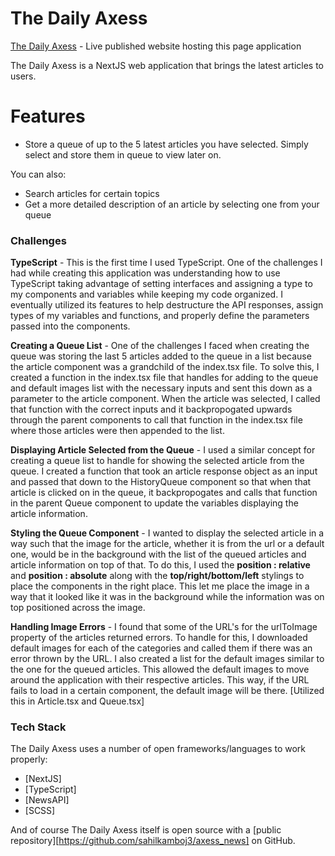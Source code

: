# The Daily Axess

[The Daily Axess](https://axess-news.vercel.app/) - Live published website hosting this page application

The Daily Axess is a NextJS web application that brings the latest articles to users.

# Features

- Store a queue of up to the 5 latest articles you have selected. Simply select and store them in queue to view later on.

You can also:

- Search articles for certain topics
- Get a more detailed description of an article by selecting one from your queue

### Challenges

**TypeScript** - This is the first time I used TypeScript. One of the challenges I had while creating this application was understanding how to use TypeScript taking advantage of setting interfaces and assigning a type to my components and variables while keeping my code organized. I eventually utilized its features to help destructure the API responses, assign types of my variables and functions, and properly define the parameters passed into the components.

**Creating a Queue List** - One of the challenges I faced when creating the queue was storing the last 5 articles added to the queue in a list because the article component was a grandchild of the index.tsx file. To solve this, I created a function in the index.tsx file that handles for adding to the queue and default images list with the necessary inputs and sent this down as a parameter to the article component. When the article was selected, I called that function with the correct inputs and it backpropogated upwards through the parent components to call that function in the index.tsx file where those articles were then appended to the list.

**Displaying Article Selected from the Queue** - I used a similar concept for creating a queue list to handle for showing the selected article from the queue. I created a function that took an article response object as an input and passed that down to the HistoryQueue component so that when that article is clicked on in the queue, it backpropogates and calls that function in the parent Queue component to update the variables displaying the article information.

**Styling the Queue Component** - I wanted to display the selected article in a way such that the image for the article, whether it is from the url or a default one, would be in the background with the list of the queued articles and article information on top of that. To do this, I used the **position : relative** and **position : absolute** along with the **top/right/bottom/left** stylings to place the components in the right place. This let me place the image in a way that it looked like it was in the background while the information was on top positioned across the image.

**Handling Image Errors** - I found that some of the URL's for the urlToImage property of the articles returned errors. To handle for this, I downloaded default images for each of the categories and called them if there was an error thrown by the URL. I also created a list for the default images similar to the one for the queued articles. This allowed the default images to move around the application with their respective articles. This way, if the URL fails to load in a certain component, the default image will be there.
[Utilized this in Article.tsx and Queue.tsx]

### Tech Stack

The Daily Axess uses a number of open frameworks/languages to work properly:

- [NextJS]
- [TypeScript]
- [NewsAPI]
- [SCSS]

And of course The Daily Axess itself is open source with a [public repository][https://github.com/sahilkamboj3/axess_news] on GitHub.

